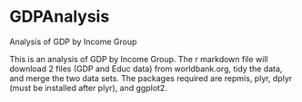 # GDPAnalysis
Analysis of GDP by Income Group

This is an analysis of GDP by Income Group. The r markdown file will download 2 files (GDP and Educ data) from worldbank.org, tidy the data, and merge the two data sets. The packages required are repmis, plyr, dplyr (must be installed after plyr), and ggplot2.
